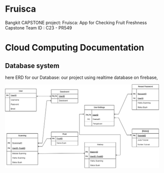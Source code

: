 # Fruisca
Bangkit CAPSTONE project:  Fruisca: App for Checking Fruit Freshness
Capstone Team ID : C23 - PR549

# Cloud Computing Documentation

## Database system
here ERD for our Database:
our project using realtime database on firebase, 
<p align="center">
  <img src="ERD/erd.jpg" alt="ERD database" />
</p>


